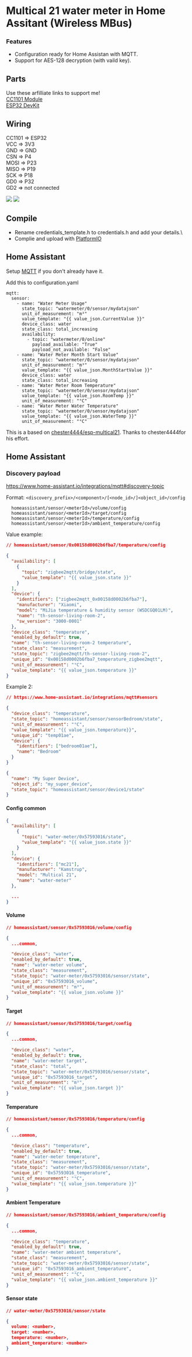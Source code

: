 # Multical 21 water meter in Home Assitant (Wireless MBus)

### Features

- Configuration ready for Home Assistan with MQTT.
- Support for AES-128 decryption (with vaild key).

## Parts

Use these arfilliate links to support me!\
[CC1101 Module](https://s.click.aliexpress.com/e/_DembjFr) \
[ESP32 DevKit](https://s.click.aliexpress.com/e/_mPgipQY)

## Wiring

CC1101 => ESP32\
VCC => 3V3\
GND => GND\
CSN => P4\
MOSI => P23\
MISO => P19\
SCK => P18\
GD0 => P32\
GD2 => not connected

![](images/device.jpg)
![](images/wires.jpg)

## Compile

- Rename credentials_template.h to credentials.h and add your details.\
- Complie and upload with [PlatformIO](https://platformio.org/)

## Home Assistant

Setup [MQTT](https://www.home-assistant.io/integrations/mqtt/) if you don't already have it.

Add this to configuration.yaml

```
mqtt:
  sensor:
    - name: "Water Meter Usage"
      state_topic: "watermeter/0/sensor/mydatajson"
      unit_of_measurement: "m³"
      value_template: "{{ value_json.CurrentValue }}"
      device_class: water
      state_class: total_increasing
      availability:
        - topic: "watermeter/0/online"
          payload_available: "True"
          payload_not_available: "False"
    - name: "Water Meter Month Start Value"
      state_topic: "watermeter/0/sensor/mydatajson"
      unit_of_measurement: "m³"
      value_template: "{{ value_json.MonthStartValue }}"
      device_class: water
      state_class: total_increasing
    - name: "Water Meter Room Temperature"
      state_topic: "watermeter/0/sensor/mydatajson"
      value_template: "{{ value_json.RoomTemp }}"
      unit_of_measurement: "°C"
    - name: "Water Meter Water Temperature"
      state_topic: "watermeter/0/sensor/mydatajson"
      value_template: "{{ value_json.WaterTemp }}"
      unit_of_measurement: "°C"
```

This is a based on [chester4444/esp-multical21](https://github.com/chester4444/esp-multical21).
Thanks to chester4444for his effort.

## Home Assistant

### Discovery payload

https://www.home-assistant.io/integrations/mqtt#discovery-topic

Format: `<discovery_prefix>/<component>/[<node_id>/]<object_id>/config`

```
  homeassistant/sensor/<meterId>/volume/config
  homeassistant/sensor/<meterId>/target/config
  homeassistant/sensor/<meterId>/temperature/config
  homeassistant/sensor/<meterId>/ambient_temperature/config
```

Value example:

```json
// homeassistant/sensor/0x00158d0002b6fba7/temperature/config

{
  "availability": [
    {
      "topic": "zigbee2mqtt/bridge/state",
      "value_template": "{{ value_json.state }}"
    }
  ],
  "device": {
    "identifiers": ["zigbee2mqtt_0x00158d0002b6fba7"],
    "manufacturer": "Xiaomi",
    "model": "MiJia temperature & humidity sensor (WSDCGQ01LM)",
    "name": "th-sensor-living-room-2",
    "sw_version": "3000-0001"
  },
  "device_class": "temperature",
  "enabled_by_default": true,
  "name": "th-sensor-living-room-2 temperature",
  "state_class": "measurement",
  "state_topic": "zigbee2mqtt/th-sensor-living-room-2",
  "unique_id": "0x00158d0002b6fba7_temperature_zigbee2mqtt",
  "unit_of_measurement": "°C",
  "value_template": "{{ value_json.temperature }}"
}
```

Example 2:

```json
// https://www.home-assistant.io/integrations/mqtt#sensors

{
  "device_class": "temperature",
  "state_topic": "homeassistant/sensor/sensorBedroom/state",
  "unit_of_measurement": "°C",
  "value_template": "{{ value_json.temperature}}",
  "unique_id": "temp01ae",
  "device": {
    "identifiers": ["bedroom01ae"],
    "name": "Bedroom"
  }
}
```

```json
{
  "name": "My Super Device",
  "object_id": "my_super_device",
  "state_topic": "homeassistant/sensor/device1/state"
}
```

#### Config common

```json
{
  "availability": [
    {
      "topic": "water-meter/0x57593016/state",
      "value_template": "{{ value_json.state }}"
    }
  ],
  "device": {
    "identifiers": ["mc21"],
    "manufacturer": "Kamstrup",
    "model": "Multical 21",
    "name": "water-meter"
  },

  ...
}
```

#### Volume

```json
// homeassistant/sensor/0x57593016/volume/config

{
  ...common,

  "device_class": "water",
  "enabled_by_default": true,
  "name": "water-meter volume",
  "state_class": "measurement",
  "state_topic": "water-meter/0x57593016/sensor/state",
  "unique_id": "0x57593016_volume",
  "unit_of_measurement": "m³",
  "value_template": "{{ value_json.volume }}"
}
```

#### Target

```json
// homeassistant/sensor/0x57593016/target/config

{
  ...common,

  "device_class": "water",
  "enabled_by_default": true,
  "name": "water-meter target",
  "state_class": "total",
  "state_topic": "water-meter/0x57593016/sensor/state",
  "unique_id": "0x57593016_target",
  "unit_of_measurement": "m³",
  "value_template": "{{ value_json.target }}"
}
```

#### Temperature

```json
// homeassistant/sensor/0x57593016/temperature/config

{
  ...common,

  "device_class": "temperature",
  "enabled_by_default": true,
  "name": "water-meter temperature",
  "state_class": "measurement",
  "state_topic": "water-meter/0x57593016/sensor/state",
  "unique_id": "0x57593016_temperature",
  "unit_of_measurement": "°C",
  "value_template": "{{ value_json.temperature }}"
}
```

#### Ambient Temperature

```json
// homeassistant/sensor/0x57593016/ambient_temperature/config

{
  ...common,

  "device_class": "temperature",
  "enabled_by_default": true,
  "name": "water-meter ambient temperature",
  "state_class": "measurement",
  "state_topic": "water-meter/0x57593016/sensor/state",
  "unique_id": "0x57593016_ambient_temperature",
  "unit_of_measurement": "°C",
  "value_template": "{{ value_json.ambient_temperature }}"
}
```

#### Sensor state

```json
// water-meter/0x57593016/sensor/state

{
  volume: <number>,
  target: <number>,
  temperature: <number>,
  ambient_temperature: <number>
}
```

